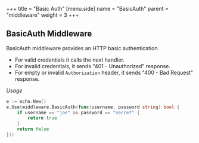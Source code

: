 +++
title = "Basic Auth"
[menu.side]
  name = "BasicAuth"
  parent = "middleware"
  weight = 3
+++

## BasicAuth Middleware

BasicAuth middleware provides an HTTP basic authentication.

- For valid credentials it calls the next handler.
- For invalid credentials, it sends "401 - Unauthorized" response.
- For empty or invalid `Authorization` header, it sends "400 - Bad Request" response.

*Usage*

```go
e := echo.New()
e.Use(middleware.BasicAuth(func(username, password string) bool {
	if username == "joe" && password == "secret" {
		return true
	}
	return false
}))
```
